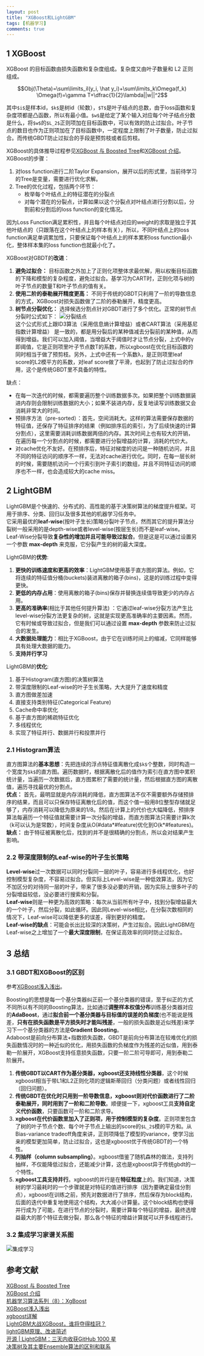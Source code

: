 ```yaml
---
layout: post
title: "XGBoost和LightGBM"
tags: [机器学习]
comments: true
---
```



## 1 XGBoost
XGBoost 的目标函数由损失函数和复杂度组成。复杂度又由叶子数量和 L2 正则组成。

```math
Obj(\Theta)=\sum\limits_il(y_i, \hat y_i)+\sum\limits_k\Omega(f_k)

\Omega(f)=\gamma T+\dfrac{1}{2}\lambda||w||^2
```
其中`$i$`是样本id，`$k$`是树id（轮数），`$T$`是叶子结点的总数，由于loss函数和复杂度项都是凸函数，所以有最小值。`$w$`是给定了某个输入对应每个叶子结点分数是什么，将`$w$`的`$L_2$`正则项加在目标函数中，可以有效的防止过拟合。叶子节点的数目也作为正则项加在了目标函数中，一定程度上限制了叶子数量，防止过拟合。而传统GBDT防止过拟合的手段是预剪枝或者后剪枝。

XGBoost的具体推导过程参见[XGBoost 与 Boosted Tree](http://www.52cs.org/?p=429)和[XGBoost 介绍](http://pengshuang.space/2017/03/15/XGBoost-%E4%BB%8B%E7%BB%8D/)。   
XGBoost的步骤：
1. 对loss function进行二阶Taylor Expansion，展开以后的形式里，当前待学习的Tree是变量，需要进行优化求解。
2. Tree的优化过程，包括两个环节：
    - 枚举每个叶结点上的特征潜在的分裂点
    - 对每个潜在的分裂点，计算如果以这个分裂点对叶结点进行分割以后，分割前和分割后的loss function的变化情况。
    
因为Loss Function满足累积性，并且每个叶结点对应的weight的求取是独立于其他叶结点的（只跟落在这个叶结点上的样本有关），所以，不同叶结点上的loss function满足单调累加性，只要保证每个叶结点上的样本累积loss function最小化，整体样本集的loss function也就最小化了。   

XGBoost对GBDT的**改进**：
1. **避免过拟合：** 目标函数之外加上了正则化项整体求最优解，用以权衡目标函数的下降和模型的复杂程度，避免过拟合。基学习为CART时，正则化项与树的叶子节点的数量T和叶子节点的值有关。
2. **使用二阶的泰勒展开精度更高：** 不同于传统的GBDT只利用了一阶的导数信息的方式，XGBoost对损失函数做了二阶的泰勒展开，精度更高。
3. **树节点分裂优化：** 选择候选分割点针对GBDT进行了多个优化。正常的树节点分裂时公式如下：
    ![分裂结点](https://raw.githubusercontent.com/Andr-Robot/iMarkdownPhotos/master/Res/xgboost%E5%88%86%E8%A3%82%E7%BB%93%E7%82%B9.png)    
这个公式形式上跟ID3算法（采用信息熵计算增益）或者CART算法（采用基尼指数计算增益） 是一致的，都是用分裂后的某种值减去分裂前的某种值，从而得到增益。我们可以加入阈值，当增益大于阈值时才让节点分裂，上式中的γ即阈值，它是正则项里叶子节点数T的系数，所以xgboost在优化目标函数的同时相当于做了预剪枝。另外，上式中还有一个系数λ，是正则项里leaf score的L2模平方的系数，对leaf score做了平滑，也起到了防止过拟合的作用，这个是传统GBDT里不具备的特性。


缺点：
- 在每一次迭代的时候，都需要遍历整个训练数据多次。如果把整个训练数据装进内存则会限制训练数据的大小；如果不装进内存，反复地读写训练数据又会消耗非常大的时间。
- 预排序方法（pre-sorted）：首先，空间消耗大。这样的算法需要保存数据的特征值，还保存了特征排序的结果（例如排序后的索引，为了后续快速的计算分割点），这里需要消耗训练数据两倍的内存。其次时间上也有较大的开销，在遍历每一个分割点的时候，都需要进行分裂增益的计算，消耗的代价大。
- 对cache优化不友好。在预排序后，特征对梯度的访问是一种随机访问，并且不同的特征访问的顺序不一样，无法对cache进行优化。同时，在每一层长树的时候，需要随机访问一个行索引到叶子索引的数组，并且不同特征访问的顺序也不一样，也会造成较大的cache miss。



## 2 LightGBM
LightGBM是个快速的、分布式的、高性能的基于决策树算法的梯度提升框架。可用于排序、分类、回归以及很多其他的机器学习任务中。   
它采用最优的**leaf-wise**(按叶子生长)策略分裂叶子节点，然而其它的提升算法分裂树一般采用的是depth-wise或者level-wise(按层生长)而不是leaf-wise。    
Leaf-Wise分裂导致**复杂性的增加并且可能导致过拟合**。但是这是可以通过设置另一个参数 **max-depth** 来克服，它分裂产生的树的最大深度。    

LightGBM的**优势**:
1. **更快的训练速度和更高的效率**：LightGBM使用基于直方图的算法。例如，它将连续的特征值分桶(buckets)装进离散的箱子(bins)，这是的训练过程中变得更快。
2. **更低的内存占用**：使用离散的箱子(bins)保存并替换连续值导致更少的内存占用。
3. **更高的准确率**(相比于其他任何提升算法) ：它通过leaf-wise分裂方法产生比level-wise分裂方法更复杂的树，这就是实现更高准确率的主要因素。然而，它有时候或导致过拟合，但是我们可以通过设置 **max-depth** 参数来防止过拟合的发生。
3. **大数据处理能力**：相比于XGBoost，由于它在训练时间上的缩减，它同样能够具有处理大数据的能力。
4. **支持并行学习**

LightGBM的**优化**:
1. 基于Histogram(直方图)的决策树算法
2. 带深度限制的Leaf-wise的叶子生长策略，大大提升了速度和精度
3. 直方图做差加速
4. 直接支持类别特征(Categorical Feature)
5. Cache命中率优化
6. 基于直方图的稀疏特征优化
7. 多线程优化
8. 实现了特征并行、数据并行和投票并行

### 2.1 Histogram算法
直方图算法的**基本思想**：先把连续的浮点特征值离散化成`$k$`个整数，同时构造一个宽度为`$k$`的直方图。遍历数据时，根据离散化后的值作为索引在直方图中累积统计量，当遍历一次数据后，直方图累积了需要的统计量，然后根据直方图的离散值，遍历寻找最优的分割点。   
**优点：** 首先，最明显就是内存消耗的降低，直方图算法不仅不需要额外存储预排序的结果，而且可以只保存特征离散化后的值，而这个值一般用8位整型存储就足够了，内存消耗可以降低为原来的1/8。然后在计算上的代价也大幅降低，预排序算法每遍历一个特征值就需要计算一次分裂的增益，而直方图算法只需要计算k次（k可以认为是常数），时间复杂度从O(#data\*#feature)优化到O(k\*#features)。   
**缺点：** 由于特征被离散化后，找到的并不是很精确的分割点，所以会对结果产生影响。
### 2.2 带深度限制的Leaf-wise的叶子生长策略
**Level-wise**过一次数据可以同时分裂同一层的叶子，容易进行多线程优化，也好控制模型复杂度，不容易过拟合。但实际上Level-wise是一种低效算法，因为它不加区分的对待同一层的叶子，带来了很多没必要的开销，因为实际上很多叶子的分裂增益较低，没必要进行搜索和分裂。   
**Leaf-wise**则是一种更为高效的策略：每次从当前所有叶子中，找到分裂增益最大的一个叶子，然后分裂，如此循环。因此同Level-wise相比，在分裂次数相同的情况下，Leaf-wise可以降低更多的误差，得到更好的精度。   
**Leaf-wise的缺点**：可能会长出比较深的决策树，产生过拟合。因此LightGBM在Leaf-wise之上增加了一个**最大深度限制**，在保证高效率的同时防止过拟合。

## 3 总结
### 3.1 GBDT和XGBoost的区别
参考[XGBoost浅入浅出](http://wepon.me/2016/05/07/XGBoost%E6%B5%85%E5%85%A5%E6%B5%85%E5%87%BA/)。

Boosting的思想是每一个基分类器纠正前一个基分类器的错误，至于纠正的方式不同所以有不同的Boosting算法，比如通过**调整样本权值分布**训练基分类器对应的**AdaBoost**，通过**拟合前一个基分类器与目标值的误差的负梯度**(也不能说是残差，**只有在损失函数是平方损失时才能叫残差**，一般的损失函数是近似残差)来学习下一个基分类器的方法是**Gradient Boosting**。    
Adaboost是前向分布算法+指数损失函数，GBDT是前向分布算法在较难优化的损失函数情况时的一种近似的优化，用损失函数的负梯度作为残差的近似值，用到泰勒一阶展开，XGBoost支持任意损失函数，只要一阶二阶可导即可，用到泰勒二阶展开。 
1. **传统GBDT以CART作为基分类器，xgboost还支持线性分类器**，这个时候xgboost相当于带L1和L2正则化项的逻辑斯蒂回归（分类问题）或者线性回归（回归问题）。
2. **传统GBDT在优化时只用到一阶导数信息，xgboost则对代价函数进行了二阶泰勒展开，同时用到了一阶和二阶导数**。顺便提一下，xgboost工具**支持自定义代价函数**，只要函数可一阶和二阶求导。
3. **xgboost在代价函数里加入了正则项，用于控制模型的复杂度**。正则项里包含了树的叶子节点个数、每个叶子节点上输出的score的`$L_2$`模的平方和。从Bias-variance tradeoff角度来讲，正则项降低了模型的variance，使学习出来的模型更加简单，防止过拟合，这也是xgboost优于传统GBDT的一个特性。
4. **列抽样（column subsampling）**。xgboost借鉴了随机森林的做法，支持列抽样，不仅能降低过拟合，还能减少计算，这也是xgboost异于传统gbdt的一个特性。
5. **xgboost工具支持并行**。xgboost的并行是在**特征粒度**上的。我们知道，决策树的学习最耗时的一个步骤就是对特征的值进行排序（因为要确定最佳分割点），xgboost在训练之前，预先对数据进行了排序，然后保存为block结构，后面的迭代中重复地使用这个结构，大大减小计算量。这个block结构也使得并行成为了可能，在进行节点的分裂时，需要计算每个特征的增益，最终选增益最大的那个特征去做分裂，那么各个特征的增益计算就可以开多线程进行。


### 3.2 集成学习家谱关系图
![集成学习](https://raw.githubusercontent.com/Andr-Robot/iMarkdownPhotos/master/Res/%E9%9B%86%E6%88%90%E5%AD%A6%E4%B9%A0.png)   

## 参考文献
[XGBoost 与 Boosted Tree](http://www.52cs.org/?p=429)   
[XGBoost 介绍](http://pengshuang.space/2017/03/15/XGBoost-%E4%BB%8B%E7%BB%8D/)   
[机器学习算法系列（8）：XgBoost](https://plushunter.github.io/2017/01/26/%E6%9C%BA%E5%99%A8%E5%AD%A6%E4%B9%A0%E7%AE%97%E6%B3%95%E7%B3%BB%E5%88%97%EF%BC%888%EF%BC%89%EF%BC%9AXgBoost/)   
[XGBoost浅入浅出](http://wepon.me/2016/05/07/XGBoost%E6%B5%85%E5%85%A5%E6%B5%85%E5%87%BA/)   
[xgboost详解](http://liuyaolei.com/2017/10/09/xgboost%E8%AF%A6%E8%A7%A3/)   
[LightGBM大战XGBoost，谁将夺得桂冠？](https://mp.weixin.qq.com/s/JQasgzl-EpqBey7W6jKCTw)    
[lightGBM原理、改进简述](https://blog.csdn.net/niaolianjiulin/article/details/76584785)    
[开源 | LightGBM：三天内收获GitHub 1000  星](https://www.msra.cn/zh-cn/news/features/lightgbm-20170105)   
[决策树及其主要Ensemble算法的区别和联系](https://www.joinquant.com/post/10625)    